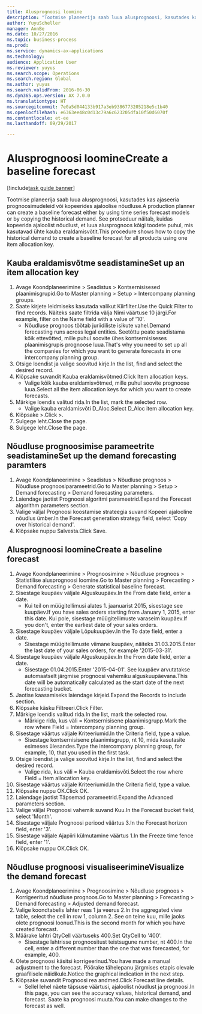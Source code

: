 ```yaml
--- 
title: Alusprognoosi loomine
description: "Tootmise planeerija saab luua alusprognoosi, kasutades kas ajaseeria prognoosimudeleid või kopeerides ajaloolise nõudluse."
author: YuyuScheller
manager: AnnBe
ms.date: 10/27/2016
ms.topic: business-process
ms.prod: 
ms.service: dynamics-ax-applications
ms.technology: 
audience: Application User
ms.reviewer: yuyus
ms.search.scope: Operations
ms.search.region: Global
ms.author: yuyus
ms.search.validFrom: 2016-06-30
ms.dyn365.ops.version: AX 7.0.0
ms.translationtype: HT
ms.sourcegitcommit: 7e0a5d044133b917a3eb9386773205218e5c1b40
ms.openlocfilehash: e6363ee48c0d13c79a6c623205dfa10f50d6070f
ms.contentlocale: et-ee
ms.lasthandoff: 09/29/2017

---
```

# <a name="create-a-baseline-forecast"></a><span data-ttu-id="bca93-103">Alusprognoosi loomine</span><span class="sxs-lookup"><span data-stu-id="bca93-103">Create a baseline forecast</span></span>

[!include[task guide banner](../../includes/task-guide-banner.md)]

<span data-ttu-id="bca93-104">Tootmise planeerija saab luua alusprognoosi, kasutades kas ajaseeria prognoosimudeleid või kopeerides ajaloolise nõudluse.</span><span class="sxs-lookup"><span data-stu-id="bca93-104">A production planner can create a baseline forecast either by using time series forecast models or by copying the historical demand.</span></span> <span data-ttu-id="bca93-105">See protseduur näitab, kuidas kopeerida ajaloolist nõudlust, et luua alusprognoos kõigi toodete puhul, mis kasutavad ühte kauba eraldamisvõtit.</span><span class="sxs-lookup"><span data-stu-id="bca93-105">This procedure shows how to copy the historical demand to create a baseline forecast for all products using one item allocation key.</span></span> 


## <a name="set-up-an-item-allocation-key"></a><span data-ttu-id="bca93-106">Kauba eraldamisvõtme seadistamine</span><span class="sxs-lookup"><span data-stu-id="bca93-106">Set up an item allocation key</span></span>
1. <span data-ttu-id="bca93-107">Avage Koondplaneerimine > Seadistus > Kontsernisisesed plaanimisgrupid.</span><span class="sxs-lookup"><span data-stu-id="bca93-107">Go to Master planning > Setup > Intercompany planning groups.</span></span>
2. <span data-ttu-id="bca93-108">Saate kirjete leidmiseks kasutada valikut Kiirfilter.</span><span class="sxs-lookup"><span data-stu-id="bca93-108">Use the Quick Filter to find records.</span></span> <span data-ttu-id="bca93-109">Näiteks saate filtrida välja Nimi väärtuse 10 järgi.</span><span class="sxs-lookup"><span data-stu-id="bca93-109">For example, filter on the Name field with a value of '10'.</span></span>
    * <span data-ttu-id="bca93-110">Nõudluse prognoos töötab juriidiliste isikute vahel.</span><span class="sxs-lookup"><span data-stu-id="bca93-110">Demand forecasting runs across legal entities.</span></span> <span data-ttu-id="bca93-111">Seetõttu peate seadistama kõik ettevõtted, mille puhul soovite ühes kontsernisiseses plaanimisgrupis prognoose luua.</span><span class="sxs-lookup"><span data-stu-id="bca93-111">That's why you need to set up all the companies for which you want to generate forecasts in one intercompany planning group.</span></span>  
3. <span data-ttu-id="bca93-112">Otsige loendist ja valige soovitud kirje.</span><span class="sxs-lookup"><span data-stu-id="bca93-112">In the list, find and select the desired record.</span></span>
4. <span data-ttu-id="bca93-113">Klõpsake suvandit Kauba eraldamisvõtmed.</span><span class="sxs-lookup"><span data-stu-id="bca93-113">Click Item allocation keys.</span></span>
    * <span data-ttu-id="bca93-114">Valige kõik kauba eraldamisvõtmed, mille puhul soovite prognoose luua.</span><span class="sxs-lookup"><span data-stu-id="bca93-114">Select all the item allocation keys for which you want to create forecasts.</span></span>  
5. <span data-ttu-id="bca93-115">Märkige loendis valitud rida.</span><span class="sxs-lookup"><span data-stu-id="bca93-115">In the list, mark the selected row.</span></span>
    * <span data-ttu-id="bca93-116">Valige kauba eraldamisvõti D_Aloc.</span><span class="sxs-lookup"><span data-stu-id="bca93-116">Select D_Aloc item allocation key.</span></span>  
6. <span data-ttu-id="bca93-117">Klõpsake >.</span><span class="sxs-lookup"><span data-stu-id="bca93-117">Click >.</span></span>
7. <span data-ttu-id="bca93-118">Sulgege leht.</span><span class="sxs-lookup"><span data-stu-id="bca93-118">Close the page.</span></span>
8. <span data-ttu-id="bca93-119">Sulgege leht.</span><span class="sxs-lookup"><span data-stu-id="bca93-119">Close the page.</span></span>

## <a name="set-up-the-demand-forecasting-paramters"></a><span data-ttu-id="bca93-120">Nõudluse prognoosimise parameetrite seadistamine</span><span class="sxs-lookup"><span data-stu-id="bca93-120">Set up the demand forecasting paramters</span></span>
1. <span data-ttu-id="bca93-121">Avage Koondplaneerimine > Seadistus > Nõudluse prognoos > Nõudluse prognoosiparameetrid.</span><span class="sxs-lookup"><span data-stu-id="bca93-121">Go to Master planning > Setup > Demand forecasting > Demand forecasting parameters.</span></span>
2. <span data-ttu-id="bca93-122">Laiendage jaotist Prognoosi algoritmi parameetrid.</span><span class="sxs-lookup"><span data-stu-id="bca93-122">Expand the Forecast algorithm parameters section.</span></span>
3. <span data-ttu-id="bca93-123">Valige väljal Prognoosi koostamise strateegia suvand Kopeeri ajalooline nõudlus ümber.</span><span class="sxs-lookup"><span data-stu-id="bca93-123">In the Forecast generation strategy field, select 'Copy over historical demand'.</span></span>
4. <span data-ttu-id="bca93-124">Klõpsake nuppu Salvesta.</span><span class="sxs-lookup"><span data-stu-id="bca93-124">Click Save.</span></span>

## <a name="create-a-baseline-forecast"></a><span data-ttu-id="bca93-125">Alusprognoosi loomine</span><span class="sxs-lookup"><span data-stu-id="bca93-125">Create a baseline forecast</span></span>
1. <span data-ttu-id="bca93-126">Avage Koondplaneerimine > Prognoosimine > Nõudluse prognoos > Statistilise alusprognoosi loomine.</span><span class="sxs-lookup"><span data-stu-id="bca93-126">Go to Master planning > Forecasting > Demand forecasting > Generate statistical baseline forecast.</span></span>
2. <span data-ttu-id="bca93-127">Sisestage kuupäev väljale Alguskuupäev.</span><span class="sxs-lookup"><span data-stu-id="bca93-127">In the From date field, enter a date.</span></span>
    * <span data-ttu-id="bca93-128">Kui teil on müügitellimusi alates 1. jaanuarist 2015, sisestage see kuupäev.</span><span class="sxs-lookup"><span data-stu-id="bca93-128">If you have sales orders starting from January 1, 2015, enter this date.</span></span> <span data-ttu-id="bca93-129">Kui pole, sisestage müügitellimuste varaseim kuupäev.</span><span class="sxs-lookup"><span data-stu-id="bca93-129">If you don't, enter the earliest date of your sales orders.</span></span>  
3. <span data-ttu-id="bca93-130">Sisestage kuupäev väljale Lõpukuupäev.</span><span class="sxs-lookup"><span data-stu-id="bca93-130">In the To date field, enter a date.</span></span>
    * <span data-ttu-id="bca93-131">Sisestage müügitellimuste viimane kuupäev, näiteks 31.03.2015.</span><span class="sxs-lookup"><span data-stu-id="bca93-131">Enter the last date of your sales orders, for example '2015-03-31'.</span></span>  
4. <span data-ttu-id="bca93-132">Sisestage kuupäev väljale Alguskuupäev.</span><span class="sxs-lookup"><span data-stu-id="bca93-132">In the From date field, enter a date.</span></span>
    * <span data-ttu-id="bca93-133">Sisestage 01.04.2015.</span><span class="sxs-lookup"><span data-stu-id="bca93-133">Enter '2015-04-01'.</span></span> <span data-ttu-id="bca93-134">See kuupäev arvutatakse automaatselt järgmise prognoosi vahemiku alguskuupäevana.</span><span class="sxs-lookup"><span data-stu-id="bca93-134">This date will be automatically calculated as the start date of the next forecasting bucket.</span></span>  
5. <span data-ttu-id="bca93-135">Jaotise kaasamiseks laiendage kirjeid.</span><span class="sxs-lookup"><span data-stu-id="bca93-135">Expand the Records to include section.</span></span>
6. <span data-ttu-id="bca93-136">Klõpsake käsku Filtreeri.</span><span class="sxs-lookup"><span data-stu-id="bca93-136">Click Filter.</span></span>
7. <span data-ttu-id="bca93-137">Märkige loendis valitud rida.</span><span class="sxs-lookup"><span data-stu-id="bca93-137">In the list, mark the selected row.</span></span>
    * <span data-ttu-id="bca93-138">Märkige rida, kus väli = Kontsernisisene plaanimisgrupp.</span><span class="sxs-lookup"><span data-stu-id="bca93-138">Mark the row where Field = Intercompany planning group.</span></span>  
8. <span data-ttu-id="bca93-139">Sisestage väärtus väljale Kriteeriumid.</span><span class="sxs-lookup"><span data-stu-id="bca93-139">In the Criteria field, type a value.</span></span>
    * <span data-ttu-id="bca93-140">Sisestage kontsernisisene plaanimisgrupp, nt 10, mida kasutasite esimeses ülesandes.</span><span class="sxs-lookup"><span data-stu-id="bca93-140">Type the intercompany planning group, for example, 10, that you used in the first task.</span></span>  
9. <span data-ttu-id="bca93-141">Otsige loendist ja valige soovitud kirje.</span><span class="sxs-lookup"><span data-stu-id="bca93-141">In the list, find and select the desired record.</span></span>
    * <span data-ttu-id="bca93-142">Valige rida, kus väli = Kauba eraldamisvõti.</span><span class="sxs-lookup"><span data-stu-id="bca93-142">Select the row where Field = Item allocation key.</span></span>  
10. <span data-ttu-id="bca93-143">Sisestage väärtus väljale Kriteeriumid.</span><span class="sxs-lookup"><span data-stu-id="bca93-143">In the Criteria field, type a value.</span></span>
11. <span data-ttu-id="bca93-144">Klõpsake nuppu OK.</span><span class="sxs-lookup"><span data-stu-id="bca93-144">Click OK.</span></span>
12. <span data-ttu-id="bca93-145">Laiendage jaotist Täpsemad parameetrid.</span><span class="sxs-lookup"><span data-stu-id="bca93-145">Expand the Advanced parameters section.</span></span>
13. <span data-ttu-id="bca93-146">Valige väljal Prognoosi vahemik suvand Kuu.</span><span class="sxs-lookup"><span data-stu-id="bca93-146">In the Forecast bucket field, select 'Month'.</span></span>
14. <span data-ttu-id="bca93-147">Sisestage väljale Prognoosi periood väärtus 3.</span><span class="sxs-lookup"><span data-stu-id="bca93-147">In the Forecast horizon field, enter '3'.</span></span>
15. <span data-ttu-id="bca93-148">Sisestage väljale Ajapiiri külmutamine väärtus 1.</span><span class="sxs-lookup"><span data-stu-id="bca93-148">In the Freeze time fence field, enter '1'.</span></span>
16. <span data-ttu-id="bca93-149">Klõpsake nuppu OK.</span><span class="sxs-lookup"><span data-stu-id="bca93-149">Click OK.</span></span>

## <a name="visualize-the-demand-forecast"></a><span data-ttu-id="bca93-150">Nõudluse prognoosi visualiseerimine</span><span class="sxs-lookup"><span data-stu-id="bca93-150">Visualize the demand forecast</span></span>
1. <span data-ttu-id="bca93-151">Avage Koondplaneerimine > Prognoosimine > Nõudluse prognoos > Korrigeeritud nõudluse prognoos.</span><span class="sxs-lookup"><span data-stu-id="bca93-151">Go to Master planning > Forecasting > Demand forecasting > Adjusted demand forecast.</span></span>
2. <span data-ttu-id="bca93-152">Valige koondtabelis lahter reas 1 ja veerus 2.</span><span class="sxs-lookup"><span data-stu-id="bca93-152">In the aggregated view table, select the cell in row 1, column 2.</span></span> <span data-ttu-id="bca93-153">See on teine kuu, mille jaoks olete prognoosi loonud.</span><span class="sxs-lookup"><span data-stu-id="bca93-153">This is the second month for which you have created forecast.</span></span>
3. <span data-ttu-id="bca93-154">Määrake lahtri QtyCell väärtuseks 400.</span><span class="sxs-lookup"><span data-stu-id="bca93-154">Set QtyCell to '400'.</span></span>
    * <span data-ttu-id="bca93-155">Sisestage lahtrisse prognoositust teistsugune number, nt 400.</span><span class="sxs-lookup"><span data-stu-id="bca93-155">In the cell, enter a different number than the one that was forecasted, for example, 400.</span></span>  
4. <span data-ttu-id="bca93-156">Olete prognoosi käsitsi korrigeerinud.</span><span class="sxs-lookup"><span data-stu-id="bca93-156">You have made a manual adjustment to the forecast.</span></span> <span data-ttu-id="bca93-157">Pöörake tähelepanu järgmises etapis olevale graafilisele näidikule.</span><span class="sxs-lookup"><span data-stu-id="bca93-157">Notice the graphical indication in the next step.</span></span>
5. <span data-ttu-id="bca93-158">Klõpsake suvandit Prognoosi rea andmed.</span><span class="sxs-lookup"><span data-stu-id="bca93-158">Click Forecast line details.</span></span>
    * <span data-ttu-id="bca93-159">Sellel lehel näete täpsuse väärtusi, ajaloolist nõudlust ja prognoosi.</span><span class="sxs-lookup"><span data-stu-id="bca93-159">In this page, you can see the accuracy values, historical demand, and forecast.</span></span> <span data-ttu-id="bca93-160">Saate ka prognoosi muuta.</span><span class="sxs-lookup"><span data-stu-id="bca93-160">You can make changes to the forecast as well.</span></span>  


